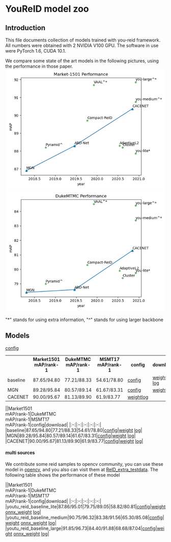 # YouReID model zoo 

## Introduction

This file documents collection of models trained with you-reid framework. All numbers were obtained with 2 NVIDIA V100 GPU. The software in use were PyTorch 1.6, CUDA 10.1.

We compare some state of the art models in the following pictures, using the performance in those paper.
![image](zoo/market1501_performance.png) ![image](zoo/duke_performance.png)

"*" stands for using extra information, "^" stands for using larger backbone

## Models
<table>
    <tr>
        <th></th><th>Market1501<br>mAP/rank-1</th><th>DukeMTMC<br>mAP/rank-1</th><th>MSMT17<br>mAP/rank-1</th><th>config</th><th>download</th>
    </tr>
    <tr>
        <td>baseline</td><td>87.65/94.80</td><td>77.21/88.33</td><td>54.61/78.80</td><td><a href="../example/baseline/baseline_dist_bn.yaml">config</a></td><td><a href="">weight</a> <a href="">log</a></td>
    </tr>
    <tr>
        <td>MGN</td><td>89.28/95.84</td><td>80.57/89.14</td><td>61.67/83.31</td><td><a href="../example/mgn/mgn.yaml">config</a></td><td><a href="">weight</a><a href="">log</a></td>
    </tr>
    <tr>
        <td>CACENET</td><td>90.00/95.67</td><td>81.13/89.90</td><td>61.9/83.77</td><a href="../example/cacenet/cacenet.yaml">config</a></td><td><a href="">weight</a><a href="">log</a></td>
    </tr>
</table>


||Market1501<br>mAP/rank-1|DukeMTMC<br>mAP/rank-1|MSMT17<br>mAP/rank-1|config|download|
|:-:|:-:|:-:|:-:|:-:|
|baseline|87.65/94.80|77.21/88.33|54.61/78.80|[config](../example/baseline/baseline_dist_bn.yaml)|[weight]() [log]()|
|MGN|89.28/95.84|80.57/89.14|61.67/83.31|[config](../example/mgn/mgn.yaml)|[weight]() [log]()| 
|CACENET|90.00/95.67|81.13/89.90|61.9/83.77|[config](../example/cacenet/cacenet.yaml)|[weight]() [log]()|


#### multi sources
We contribute some reid samples to opencv community, you can use these model in [opencv](https://github.com/opencv/opencv/pull/19108), and you also can visit them at [ReID_extra_testdata](https://github.com/ReID-Team/ReID_extra_testdata).
The following table shows the performance of these model

||Market1501<br>mAP/rank-1|DukeMTMC<br>mAP/rank-1|MSMT17<br>mAP/rank-1|config|download|
|:-:|:-:|:-:|:-:|:-:|
|youtu_reid_baseline_lite|87.86/95.01|79.75/89.05|58.82/80.81|[config](../example/baseline/baseline_lite_multidataset.yaml)|[weight](https://drive.google.com/file/d/1l-8Lj9OPs4D6qKGAljbJgZuxGvENkDjl/view?usp=sharing) [onnx_weight](https://drive.google.com/file/d/1CinUtnkO_r9120qEuL1c8EbMuYzql2Cu/view?usp=sharing) [log](https://drive.google.com/file/d/1QmmbU3c2Nw6UR5AGvU5B-v2kRiPKIJQ3/view?usp=sharing)|
|youtu_reid_baseline_medium|90.75/96.32|83.38/91.56|65.30/85.08|[config](../example/baseline/baseline_medium_multidataset.yaml)|[weight](https://drive.google.com/file/d/1bhOMl4masd63alS3HMZ060miyM7R31uR/view?usp=sharing) [onnx_weight](https://drive.google.com/file/d/1IztiK3reDiCXYdR_p73hvENeVZQfQLFb/view?usp=sharing) [log](https://drive.google.com/file/d/1ea0PiLYsTJ3vkjwgO3WMOzRsPdcQBpjk/view?usp=sharing)|
|youtu_reid_baseline_large|91.85/96.73|84.40/91.88|68.68/87.04|[config](../example/baseline/baseline_large_multidataset.yaml)|[weight](https://drive.google.com/file/d/1zoM1o_6o7otV0VfUxtCwj7O_AbBplWnu/view?usp=sharing) [onnx_weight](https://drive.google.com/file/d/1yU609diFdkre2j7f4rHxZWKO-vkS-04c/view?usp=sharing) [log](https://drive.google.com/file/d/1iP6sSSxofoeeb-6Q4BDjrD7ncWvT5TEP/view?usp=sharing)|


